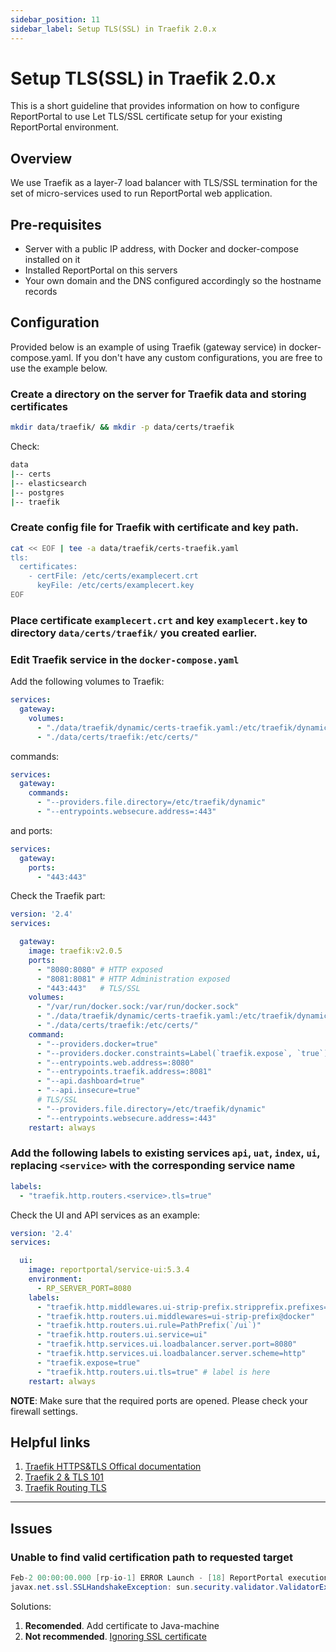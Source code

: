 ```yaml
---
sidebar_position: 11
sidebar_label: Setup TLS(SSL) in Traefik 2.0.x
---
```


# Setup TLS(SSL) in Traefik 2.0.x

This is a short guideline that provides information on how to configure ReportPortal to use Let TLS/SSL certificate setup for your existing ReportPortal environment.

## Overview

We use Traefik as a layer-7 load balancer with TLS/SSL termination for the set of micro-services used to run ReportPortal web application.

## Pre-requisites

- Server with a public IP address, with Docker and docker-compose installed on it
- Installed ReportPortal on this servers
- Your own domain and the DNS configured accordingly so the hostname records

## Configuration

Provided below is an example of using Traefik (gateway service) in docker-compose.yaml. If you don't have any custom configurations, you are free to use the example below.

### Create a directory on the server for Traefik data and storing certificates

```bash
mkdir data/traefik/ && mkdir -p data/certs/traefik
```

Check:

```bash
data
|-- certs
|-- elasticsearch
|-- postgres
|-- traefik
```

### Create config file for Traefik with certificate and key path.

```bash
cat << EOF | tee -a data/traefik/certs-traefik.yaml
tls:
  certificates:
    - certFile: /etc/certs/examplecert.crt
      keyFile: /etc/certs/examplecert.key
EOF
```
 
### Place certificate `examplecert.crt` and key `examplecert.key` to directory `data/certs/traefik/` you created earlier.

### Edit Traefik service in the `docker-compose.yaml`

Add the following volumes to Traefik:

```yaml
services:
  gateway:
    volumes:
      - "./data/traefik/dynamic/certs-traefik.yaml:/etc/traefik/dynamic/certs-traefik.yaml"
      - "./data/certs/traefik:/etc/certs/"
```

commands:

```yaml
services:
  gateway:
    commands:
      - "--providers.file.directory=/etc/traefik/dynamic"
      - "--entrypoints.websecure.address=:443"
```

and ports:

```yaml
services:
  gateway:
    ports:
      - "443:443"
```

Check the Traefik part:

```yaml
version: '2.4'
services:

  gateway:
    image: traefik:v2.0.5
    ports:
      - "8080:8080" # HTTP exposed
      - "8081:8081" # HTTP Administration exposed
      - "443:443"   # TLS/SSL
    volumes:
      - "/var/run/docker.sock:/var/run/docker.sock"
      - "./data/traefik/dynamic/certs-traefik.yaml:/etc/traefik/dynamic/certs-traefik.yaml"
      - "./data/certs/traefik:/etc/certs/"     
    command:
      - "--providers.docker=true"
      - "--providers.docker.constraints=Label(`traefik.expose`, `true`)"
      - "--entrypoints.web.address=:8080"
      - "--entrypoints.traefik.address=:8081"
      - "--api.dashboard=true"
      - "--api.insecure=true"
      # TLS/SSL
      - "--providers.file.directory=/etc/traefik/dynamic"
      - "--entrypoints.websecure.address=:443"
    restart: always
```

### Add the following labels to existing services `api`, `uat`, `index`, `ui`, replacing `<service>` with the corresponding service name

```yaml
labels:
  - "traefik.http.routers.<service>.tls=true"
```

Check the UI and API services as an example:

```yaml
version: '2.4'
services:

  ui:
    image: reportportal/service-ui:5.3.4
    environment:
      - RP_SERVER_PORT=8080
    labels:
      - "traefik.http.middlewares.ui-strip-prefix.stripprefix.prefixes=/ui"
      - "traefik.http.routers.ui.middlewares=ui-strip-prefix@docker"
      - "traefik.http.routers.ui.rule=PathPrefix(`/ui`)"
      - "traefik.http.routers.ui.service=ui"
      - "traefik.http.services.ui.loadbalancer.server.port=8080"
      - "traefik.http.services.ui.loadbalancer.server.scheme=http"
      - "traefik.expose=true"
      - "traefik.http.routers.ui.tls=true" # label is here
    restart: always
```

**NOTE**: Make sure that the required ports are opened. Please check your firewall settings.

## Helpful links

1. [Traefik HTTPS&TLS Offical documentation](https://doc.traefik.io/traefik/https/tls/)
2. [Traefik 2 & TLS 101](https://traefik.io/blog/traefik-2-tls-101-23b4fbee81f1/)
3. [Traefik Routing TLS](https://doc.traefik.io/traefik/routing/routers/#tls)

---
## Issues

### Unable to find valid certification path to requested target

```java
Feb-2 00:00:00.000 [rp-io-1] ERROR Launch - [18] ReportPortal execution error
javax.net.ssl.SSLHandshakeException: sun.security.validator.ValidatorException: PKIX path building failed: sun.security.provider.certpath.SunCertPathBuilderException: unable to find valid certification path to requested target
```

Solutions:

1. **Recomended**. Add certificate to Java-machine
2. **Not recommended**. [Ignoring SSL certificate](https://stackoverflow.com/questions/19517538/ignoring-ssl-certificate-in-apache-httpclient-4-3/34991729)
